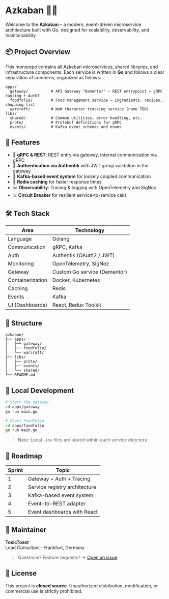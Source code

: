 # Azkaban 🧙‍♂️

Welcome to the **Azkaban** – a modern, event-driven microservice architecture built with Go, designed for scalability, observability, and maintainability.

## 📦 Project Overview

This monorepo contains all Azkaban microservices, shared libraries, and infrastructure components. Each service is written in **Go** and follows a clear separation of concerns, organized as follows:

```
apps/
  gateway/          # API Gateway "Dementor" – REST entrypoint + gRPC routing + AuthZ
  foodfolio/        # Food management service – ingredients, recipes, shopping list
  warcraft/         # WoW character tracking service (name TBD)
libs/
  shared/           # Common utilities, error handling, etc.
  proto/            # Protobuf definitions for gRPC
  events/           # Kafka event schemas and enums
```

## 🚀 Features

- 🔗 **gRPC & REST**: REST entry via gateway, internal communication via gRPC
- 🔐 **Authentication via Authentik** with JWT group validation in the gateway
- 💬 **Kafka-based event system** for loosely coupled communication
- 🧠 **Redis caching** for faster response times
- 📊 **Observability**: Tracing & logging with OpenTelemetry and SigNoz
- ☠️ **Circuit Breaker** for resilient service-to-service calls

## 🛠 Tech Stack

| Area               | Technology                      |
|--------------------|----------------------------------|
| Language           | Golang                          |
| Communication      | gRPC, Kafka                     |
| Auth               | Authentik (OAuth2 / JWT)        |
| Monitoring         | OpenTelemetry, SigNoz           |
| Gateway            | Custom Go service (Dementor)    |
| Containerization   | Docker, Kubernetes              |
| Caching            | Redis                           |
| Events             | Kafka                           |
| UI (Dashboards)    | React, Redux Toolkit            |

## 📂 Structure

```text
azkaban/
├── apps/
│   ├── gateway/
│   ├── foodfolio/
│   └── warcraft/
├── libs/
│   ├── proto/
│   ├── events/
│   └── shared/
└── README.md
```

## 🧪 Local Development

```bash
# Start the gateway
cd apps/gateway
go run main.go

# Start Foodfolio
cd apps/foodfolio
go run main.go
```

> Note: Local `.env` files are stored within each service directory.

## 🧭 Roadmap

| Sprint | Topic                              |
|--------|------------------------------------|
| 1      | Gateway + Auth + Tracing           |
| 2      | Service registry architecture      |
| 3      | Kafka-based event system           |
| 4      | Event-to-REST adapter              |
| 5      | Event dashboards with React        |

## 👤 Maintainer

**ToxicToast**  
Lead Consultant · Frankfurt, Germany  
> Questions? Feature requests? → [Open an issue](https://github.com/ToxicToast/Azkaban-Go/issues)

## 📜 License

This project is **closed source**. Unauthorized distribution, modification, or commercial use is strictly prohibited.
